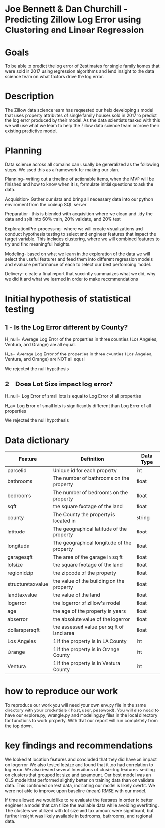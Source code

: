 # Joe Bennett & Dan Churchill - Predicting Zillow Log Error using Clustering and Linear Regression


# Goals

To be able to predict the log error of Zestimates for single family homes that were sold in 2017 using regression algorithms and lend insight to the data science team on what factors drive the log error.






# Description

The Zillow data science team has requested our help developing a model that uses property attributes of single family houses sold in 2017 to predict the log error produced by their model. As the data scientists tasked with this we will use what we learn to help the Zillow data science team improve their existing predictive model.



# Planning

Data science across all domains can usually be generalized as the following steps. We used this as a framework for making our plan.

Planning- writing out a timeline of actionable items, when the MVP will be finished and how to know when it is, formulate initial questions to ask the data.

Acquisition- Gather our data and bring all necessary data into our python enviroment from the codeup SQL server 

Preparation- this is blended with acquisition where we clean and tidy the data and split into 60% train, 20% validate, and 20% test 

Exploration/Pre-processing- where we will create visualizations and conduct hypothesis testing to select and engineer features that impact the target variable.  This includes clustering, where we will combined features to try and find meaningful insights.

Modeling- based on what we learn in the exploration of the data we will select the useful features and feed them into different regression models and evaluate performance of each to select our best perfomoing model.

Delivery- create a final report that succintly summarizes what we did, why we did it and what we learned in order to make recommendations


# Initial hypothesis of statistical testing

## 1 - Is the Log Error different by County?
H_null= Average Log Error of the properties in three counties (Los Angeles, Ventura, and Orange) are all equal.

H_a= Average Log Error of the properties in three counties (Los Angeles, Ventura, and Orange) are NOT all equal

We rejected the null hypothesis

## 2 - Does Lot Size impact log error?
H_null= Log Error of small lots is equal to Log Error of all properties

H_a= Log Error of small lots is significantly different than Log Error of all properties 

We rejected the null hypothesis

# Data dictionary 

| Feature | Definition | Data Type |
| ----- | ----- | ----- |
| parcelid | Unique id for each property| int |
| bathrooms| The number of bathrooms on the property | float |
| bedrooms | The number of bedrooms on the property | float |
| sqft | the square footage of the land | float |
| county| The County the property is located in | string |
| latitude | The geographical latitude of the property | float |
| longitude | The geographical longitude of the property | float |
| garagesqft | The area of the garage in sq ft | float |
| lotsize | the square footage of the land | float |
| regionidzip | the zipcode of the property | float |
| structuretaxvalue | the value of the building on the property | float |
| landtaxvalue | the value of the land | float |
| logerror | the logerror of zillow's model | float |
| age | the age of the property in years | float |
| abserror | the absolute value of the logerror | float |
| dollarspersqft | the assessed value per sq ft of land area | float |
| Los Angeles | 1 if the property is in LA County | int |
| Orange | 1 if the property is in Orange County | int |
| Ventura | 1 if the property is in Ventura County | int |




# how to reproduce our work

To reproduce our work you will need your own env.py file in the same directory with your credentials ( host, user, password).  You will also need to have our explore.py, wrangle.py and modeling.py files in the local directory for functions to work properly. With that our report will run completely from the top down. 








# key findings and recommendations

We looked at location features and concluded that they did have an impact on logerror.  We also tested lotsize and found that it too had correlation to log error.  We also tested several interations of clustering features, settling on clusters that grouped lot size and taxamount. Our best model was an OLS model that performed slightly better on training data than on validate data.  This continued on test data, indicating our model is likely overfit.  We were not able to improve upon baseline (mean) RMSE with our model.  

If time allowed we would like to re evaluate the features in order to better engineer a model that can tilize the available data while avoiding overfitting.  The clusters we utilized with lot size and tax amount were significant, but further insight was likely available in bedrooms, bathrooms, and regional data.

